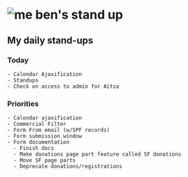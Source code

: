 # ![me](https://avatars2.githubusercontent.com/u/5232044?s=50&v=4) ben's stand up

## My daily stand-ups
 
### Today

    - Calendar Ajaxification
    - Standups
    - Check on access to admin for Aitza
 
### Priorities 

    - Calendar ajaxification
    - Commercial Filter
    - Form From email (w/SPF records)
    - Form submission window
    - Form documentation
      - Finish docs
      - Make donations page part feature called SF donations
      - Move SF page parts
      - Deprecate donations/registrations
      
